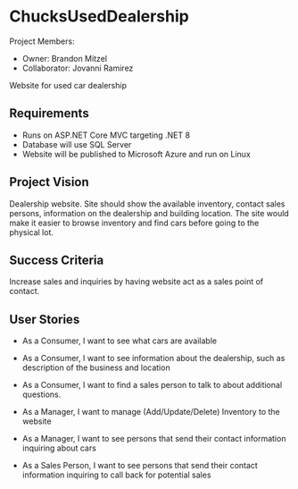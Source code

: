 # ChucksUsedDealership
Project Members:
- Owner: Brandon Mitzel
- Collaborator: Jovanni Ramirez

Website for used car dealership

## Requirements
- Runs on ASP.NET Core MVC targeting .NET 8
- Database will use SQL Server
- Website will be published to Microsoft Azure and run on Linux

## Project Vision
Dealership website. Site should show the available inventory, contact sales persons, information on the dealership and building location.
The site would make it easier to browse inventory and find cars before going to the physical lot.

## Success Criteria
Increase sales and inquiries by having website act as a sales point of contact.

## User Stories
- As a Consumer, I want to see what cars are available
- As a Consumer, I want to see information about the dealership, such as description of the business and location
- As a Consumer, I want to find a sales person to talk to about additional questions.

- As a Manager, I want to manage (Add/Update/Delete) Inventory to the website
- As a Manager, I want to see persons that send their contact information inquiring about cars

- As a Sales Person, I want to see persons that send their contact information inquiring to call back for potential sales
